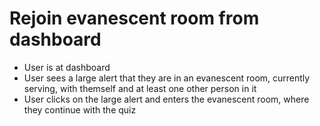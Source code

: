 # Rejoin evanescent room from dashboard

* User is at dashboard
* User sees a large alert that they are in an evanescent room, currently serving, with themself and at least one other person in it
* User clicks on the large alert and enters the evanescent room, where they continue with the quiz